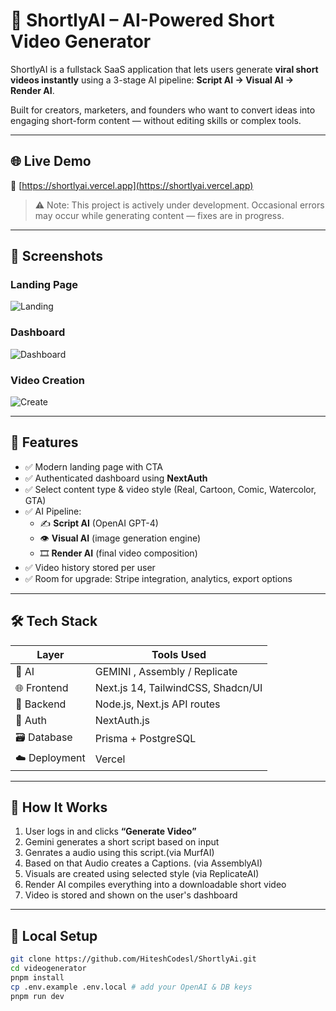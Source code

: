 # 🎥 ShortlyAI – AI-Powered Short Video Generator

ShortlyAI is a fullstack SaaS application that lets users generate **viral short videos instantly** using a 3-stage AI pipeline: **Script AI → Visual AI → Render AI**.

Built for creators, marketers, and founders who want to convert ideas into engaging short-form content — without editing skills or complex tools.

---

## 🌐 Live Demo

🔗 [https://shortlyai.vercel.app](https://shortlyai.vercel.app) 

> ⚠️ Note: This project is actively under development. Occasional errors may occur while generating content — fixes are in progress.

---

## 📸 Screenshots

### Landing Page  
![Landing](/LandingPage.png)

### Dashboard  
![Dashboard](/Dashboard.png)

### Video Creation  
![Create](/Create-new.png)

---

## 🚀 Features

- ✅ Modern landing page with CTA
- ✅ Authenticated dashboard using **NextAuth**
- ✅ Select content type & video style (Real, Cartoon, Comic, Watercolor, GTA)
- ✅ AI Pipeline:
  - ✍️ **Script AI** (OpenAI GPT-4)
  - 👁️ **Visual AI** (image generation engine)
  - 🎞️ **Render AI** (final video composition)
- ✅ Video history stored per user
- ✅ Room for upgrade: Stripe integration, analytics, export options

---

## 🛠 Tech Stack

| Layer | Tools Used |
|-------|-------------|
| 🧠 AI | GEMINI , Assembly / Replicate |
| 🌐 Frontend | Next.js 14, TailwindCSS, Shadcn/UI |
| 🧪 Backend | Node.js, Next.js API routes |
| 🔐 Auth | NextAuth.js |
| 🗃️ Database | Prisma + PostgreSQL |
| ☁️ Deployment | Vercel  |

---

## 🧠 How It Works

1. User logs in and clicks **“Generate Video”**
2. Gemini generates a short script based on input
3. Genrates a audio using this script.(via MurfAI)
4. Based on that Audio creates a Captions. (via AssemblyAI)
3. Visuals are created using selected style (via ReplicateAI)
4. Render AI compiles everything into a downloadable short video
5. Video is stored and shown on the user's dashboard
---

## 🧪 Local Setup

```bash
git clone https://github.com/HiteshCodesl/ShortlyAi.git
cd videogenerator
pnpm install
cp .env.example .env.local # add your OpenAI & DB keys
pnpm run dev
